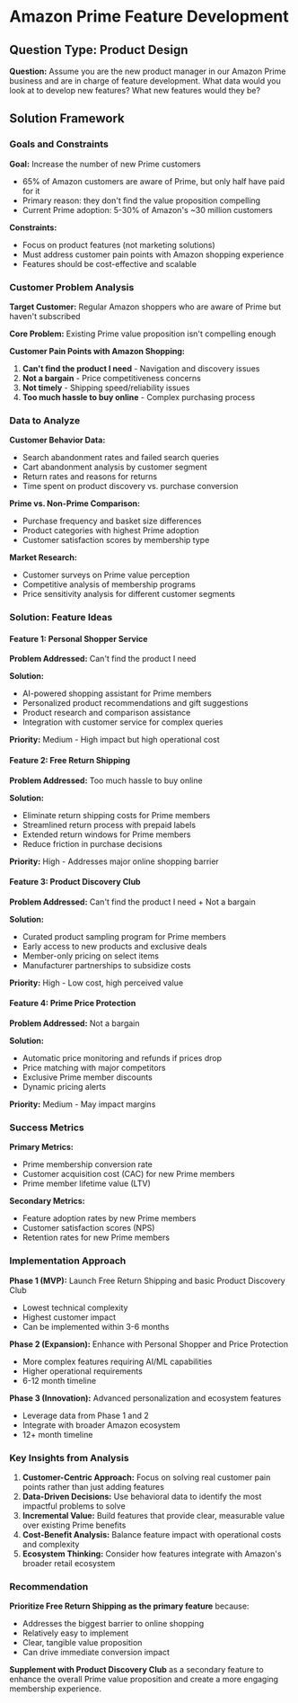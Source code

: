 # Amazon Prime Feature Development

## Question Type: Product Design

**Question:** Assume you are the new product manager in our Amazon Prime business and are in charge of feature development. What data would you look at to develop new features? What new features would they be?

## Solution Framework

### Goals and Constraints

**Goal:** Increase the number of new Prime customers
- 65% of Amazon customers are aware of Prime, but only half have paid for it
- Primary reason: they don't find the value proposition compelling
- Current Prime adoption: 5-30% of Amazon's ~30 million customers

**Constraints:**
- Focus on product features (not marketing solutions)
- Must address customer pain points with Amazon shopping experience
- Features should be cost-effective and scalable

### Customer Problem Analysis

**Target Customer:** Regular Amazon shoppers who are aware of Prime but haven't subscribed

**Core Problem:** Existing Prime value proposition isn't compelling enough

**Customer Pain Points with Amazon Shopping:**
1. **Can't find the product I need** - Navigation and discovery issues
2. **Not a bargain** - Price competitiveness concerns  
3. **Not timely** - Shipping speed/reliability issues
4. **Too much hassle to buy online** - Complex purchasing process

### Data to Analyze

**Customer Behavior Data:**
- Search abandonment rates and failed search queries
- Cart abandonment analysis by customer segment
- Return rates and reasons for returns
- Time spent on product discovery vs. purchase conversion

**Prime vs. Non-Prime Comparison:**
- Purchase frequency and basket size differences
- Product categories with highest Prime adoption
- Customer satisfaction scores by membership type

**Market Research:**
- Customer surveys on Prime value perception
- Competitive analysis of membership programs
- Price sensitivity analysis for different customer segments

### Solution: Feature Ideas

#### Feature 1: Personal Shopper Service
**Problem Addressed:** Can't find the product I need

**Solution:** 
- AI-powered shopping assistant for Prime members
- Personalized product recommendations and gift suggestions
- Product research and comparison assistance
- Integration with customer service for complex queries

**Priority:** Medium - High impact but high operational cost

#### Feature 2: Free Return Shipping
**Problem Addressed:** Too much hassle to buy online

**Solution:**
- Eliminate return shipping costs for Prime members
- Streamlined return process with prepaid labels
- Extended return windows for Prime members
- Reduce friction in purchase decisions

**Priority:** High - Addresses major online shopping barrier

#### Feature 3: Product Discovery Club
**Problem Addressed:** Can't find the product I need + Not a bargain

**Solution:**
- Curated product sampling program for Prime members
- Early access to new products and exclusive deals
- Member-only pricing on select items
- Manufacturer partnerships to subsidize costs

**Priority:** High - Low cost, high perceived value

#### Feature 4: Prime Price Protection
**Problem Addressed:** Not a bargain

**Solution:**
- Automatic price monitoring and refunds if prices drop
- Price matching with major competitors
- Exclusive Prime member discounts
- Dynamic pricing alerts

**Priority:** Medium - May impact margins

### Success Metrics

**Primary Metrics:**
- Prime membership conversion rate
- Customer acquisition cost (CAC) for new Prime members
- Prime member lifetime value (LTV)

**Secondary Metrics:**
- Feature adoption rates by new Prime members
- Customer satisfaction scores (NPS)
- Retention rates for new Prime members

### Implementation Approach

**Phase 1 (MVP):** Launch Free Return Shipping and basic Product Discovery Club
- Lowest technical complexity
- Highest customer impact
- Can be implemented within 3-6 months

**Phase 2 (Expansion):** Enhance with Personal Shopper and Price Protection
- More complex features requiring AI/ML capabilities
- Higher operational requirements
- 6-12 month timeline

**Phase 3 (Innovation):** Advanced personalization and ecosystem features
- Leverage data from Phase 1 and 2
- Integrate with broader Amazon ecosystem
- 12+ month timeline

### Key Insights from Analysis

1. **Customer-Centric Approach:** Focus on solving real customer pain points rather than just adding features
2. **Data-Driven Decisions:** Use behavioral data to identify the most impactful problems to solve
3. **Incremental Value:** Build features that provide clear, measurable value over existing Prime benefits
4. **Cost-Benefit Analysis:** Balance feature impact with operational costs and complexity
5. **Ecosystem Thinking:** Consider how features integrate with Amazon's broader retail ecosystem

### Recommendation

**Prioritize Free Return Shipping as the primary feature** because:
- Addresses the biggest barrier to online shopping
- Relatively easy to implement
- Clear, tangible value proposition
- Can drive immediate conversion impact

**Supplement with Product Discovery Club** as a secondary feature to enhance the overall Prime value proposition and create a more engaging membership experience.